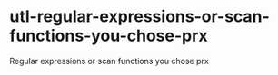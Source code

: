 # utl-regular-expressions-or-scan-functions-you-chose-prx
Regular expressions or scan functions you chose prx

